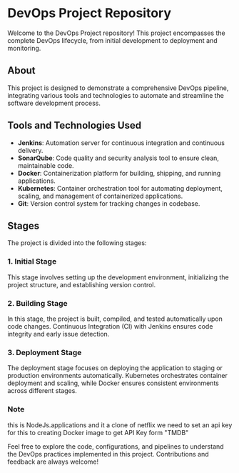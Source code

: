 # DevOps Project Repository

Welcome to the DevOps Project repository! This project encompasses the complete DevOps lifecycle, from initial development to deployment and monitoring.

## About
This project is designed to demonstrate a comprehensive DevOps pipeline, integrating various tools and technologies to automate and streamline the software development process.

## Tools and Technologies Used
- **Jenkins**: Automation server for continuous integration and continuous delivery.
- **SonarQube**: Code quality and security analysis tool to ensure clean, maintainable code.
- **Docker**: Containerization platform for building, shipping, and running applications.
- **Kubernetes**: Container orchestration tool for automating deployment, scaling, and management of containerized applications.
- **Git**: Version control system for tracking changes in codebase.

## Stages
The project is divided into the following stages:

### 1. Initial Stage
This stage involves setting up the development environment, initializing the project structure, and establishing version control.

### 2. Building Stage
In this stage, the project is built, compiled, and tested automatically upon code changes. Continuous Integration (CI) with Jenkins ensures code integrity and early issue detection.

### 3. Deployment Stage
The deployment stage focuses on deploying the application to staging or production environments automatically. Kubernetes orchestrates container deployment and scaling, while Docker ensures consistent environments across different stages.

### Note
this is NodeJs.applications and it a clone of netflix we need to set an api key for this to creating Docker image to get API Key form "TMDB" 

Feel free to explore the code, configurations, and pipelines to understand the DevOps practices implemented in this project. Contributions and feedback are always welcome!
